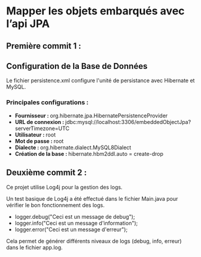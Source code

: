 ﻿<h1>Mapper les objets embarqués avec l’api JPA</h1>
<h2>Première commit 1 : </h2>
<h2>Configuration de la Base de Données</h2>
<p>Le fichier persistence.xml configure l'unité de persistance avec Hibernate et MySQL.</p>
<h3>Principales configurations :</h3>
<ul>
    <li><strong>Fournisseur : </strong>org.hibernate.jpa.HibernatePersistenceProvider</li>
<li><strong>URL de connexion : </strong>jdbc:mysql://localhost:3306/embeddedObjectJpa?serverTimezone=UTC</li>
<li><strong>Utilisateur : </strong>root</li>
<li><strong>Mot de passe : </strong>root</li>
<li><strong>Dialecte : </strong>org.hibernate.dialect.MySQL8Dialect</li>
<li><strong>Création de la base :  </strong>hibernate.hbm2ddl.auto = create-drop</li>
</ul>
<h2>Deuxième commit 2 : </h2>
<p>Ce projet utilise Log4j pour la gestion des logs.</p>
<p>Un test basique de Log4j a été effectué dans le fichier Main.java pour vérifier le bon fonctionnement des logs.</p>
<ul>
<li>logger.debug("Ceci est un message de debug");</li>
<li>logger.info("Ceci est un message d'information");</li>
<li>logger.error("Ceci est un message d'erreur");</li>
</ul>
<p>Cela permet de générer différents niveaux de logs (debug, info, erreur) dans le fichier app.log.</p>

